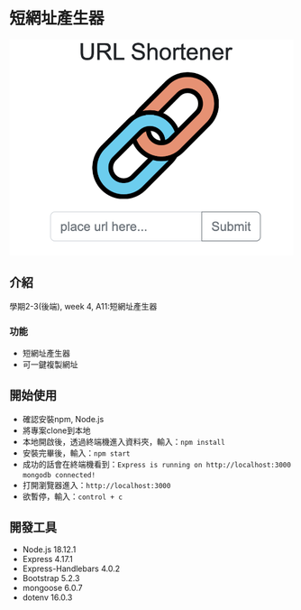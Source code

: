 # 短網址產生器
![cover](cover.png)

## 介紹
學期2-3(後端), week 4, A11:短網址產生器

### 功能
* 短網址產生器
* 可一鍵複製網址

## 開始使用
* 確認安裝npm, Node.js
* 將專案clone到本地
* 本地開啟後，透過終端機進入資料夾，輸入：```npm install```
* 安裝完畢後，輸入：```npm start```
* 成功的話會在終端機看到：```Express is running on http://localhost:3000```
```mongodb connected!```
* 打開瀏覽器進入：```http://localhost:3000```
* 欲暫停，輸入：```control + c```

## 開發工具
* Node.js 18.12.1
* Express 4.17.1
* Express-Handlebars 4.0.2
* Bootstrap 5.2.3
* mongoose 6.0.7
* dotenv 16.0.3